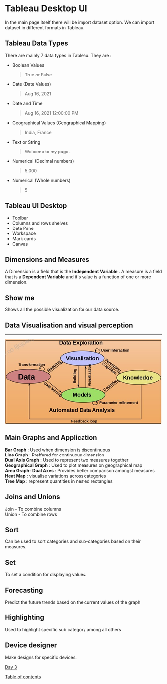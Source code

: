 # Tableau Desktop UI
In the main page itself there will be import dataset option. We can import dataset in different formats in Tableau.

## Tableau Data Types
There are mainly 7 data types in Tableau. They are :
- Boolean Values   
  > True or False  
- Date (Date Values)  
  > Aug 16, 2021
- Date and Time  
  >Aug 16, 2021 12:00:00 PM  
- Geographical Values (Geographical Mapping)  
  > India, France  
- Text or String  
  > Welcome to my page.  
- Numerical (Decimal numbers)  
  > 5.000   
- Numerical (Whole numbers)  
  > 5  

## Tableau UI Desktop 
- Toolbar
- Columns and rows shelves 
- Data Pane
- Workspace
- Mark cards
- Canvas 
  
## Dimensions and Measures
A Dimension is a field that is the **Independent Variable** . A measure is a field that is a **Dependent Variable** and it's value is a function of one or more dimension. 
## Show me
Shows all the possible visualization for our data source. 
## Data Visualisation and visual perception 

---------------------------------------------------------
![App Screenshot](../img/1.jpg)  
## Main Graphs and Application 
**Bar Graph** : Used when dimension is discontinuous  
**Line Graph** : Preffered for continuous dimension  
**Dual Axis Graph** : Used to represent two measures together  
**Geographical Graph** : Used to plot measures on geographical map  
**Area Graph- Dual Axes** : Provides better comparison amongst measures  
**Heat Map** : visualise variations across categories  
**Tree Map** : represent quantities in nested rectangles  
## Joins and Unions 
Join - To combine columns  
Union - To combine rows  
## Sort 
Can be used to sort categories and sub-categories based on their measures. 
## Set 
To set a condition for displaying values.
## Forecasting 
Predict the future trends based on the current values of the graph  
## Highlighting 
Used to highlight specific sub category among all others  
## Device designer 
Make designs for specific devices. 


[Day 3](Day3.md)    
  
[Table of contents](../README.md)